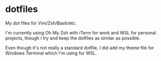 # dotfiles
My dot files for Vim/Zsh/Bash/etc.

I'm currently using Oh My Zsh with iTerm for work and WSL for personal projects, though I try and keep the dotfiles as similar as possible.

Even though it's not really a standard dotfile, I did add my theme file for Windows Terminal which I'm using for WSL.
